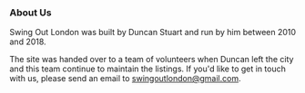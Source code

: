 ### About Us

Swing Out London was built by Duncan Stuart and run by him between 2010 and
2018.

The site was handed over to a team of volunteers when Duncan left the city and
this team continue to maintain the listings. If you'd like to get in touch
with us, please send an email to
[swingoutlondon@gmail.com](mailto:swingoutlondon@gmail.com).
